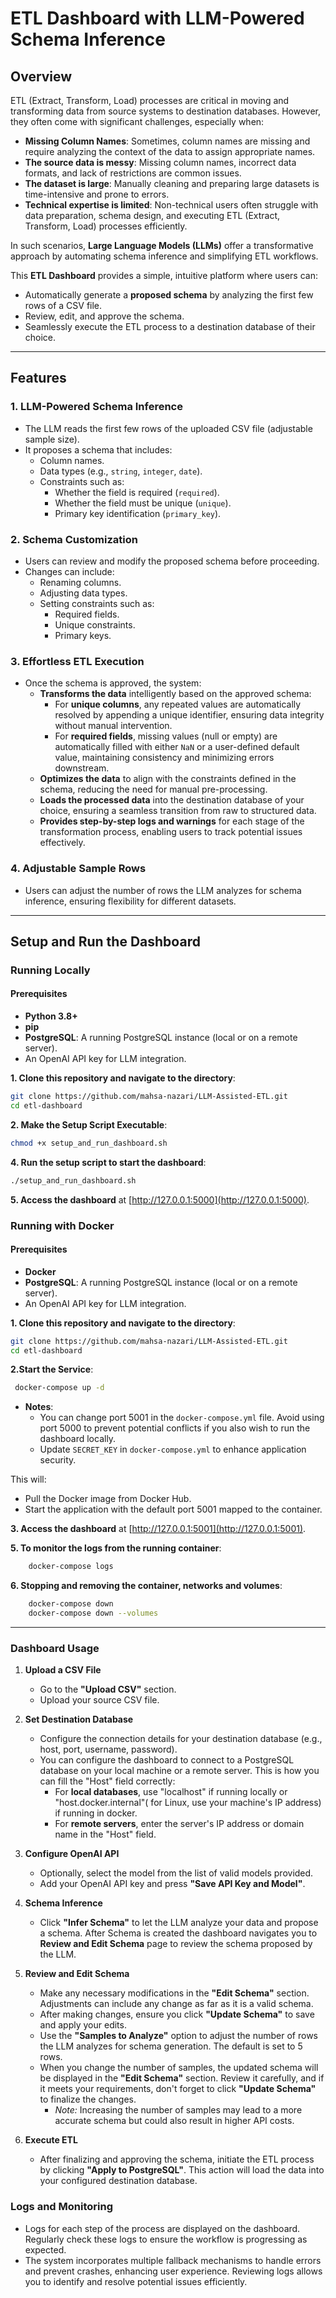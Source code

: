 # ETL Dashboard with LLM-Powered Schema Inference

## Overview

ETL (Extract, Transform, Load) processes are critical in moving and transforming data from source systems to destination databases. However, they often come with significant challenges, especially when:
- **Missing Column Names**: Sometimes, column names are missing and require analyzing the context of the data to assign appropriate names.
- **The source data is messy**: Missing column names, incorrect data formats, and lack of restrictions are common issues.
- **The dataset is large**: Manually cleaning and preparing large datasets is time-intensive and prone to errors.
- **Technical expertise is limited**: Non-technical users often struggle with data preparation, schema design, and executing ETL (Extract, Transform, Load) processes efficiently.

In such scenarios, **Large Language Models (LLMs)** offer a transformative approach by automating schema inference and simplifying ETL workflows. 

This **ETL Dashboard** provides a simple, intuitive platform where users can:
- Automatically generate a **proposed schema** by analyzing the first few rows of a CSV file.
- Review, edit, and approve the schema.
- Seamlessly execute the ETL process to a destination database of their choice.

---

## Features

### 1. **LLM-Powered Schema Inference**
- The LLM reads the first few rows of the uploaded CSV file (adjustable sample size).
- It proposes a schema that includes:
  - Column names.
  - Data types (e.g., `string`, `integer`, `date`).
  - Constraints such as:
    - Whether the field is required (`required`).
    - Whether the field must be unique (`unique`).
    - Primary key identification (`primary_key`).

### 2. **Schema Customization**
- Users can review and modify the proposed schema before proceeding.
- Changes can include:
  - Renaming columns.
  - Adjusting data types.
  - Setting constraints such as:
    - Required fields.
    - Unique constraints.
    - Primary keys.


### 3. **Effortless ETL Execution**
- Once the schema is approved, the system:
  - **Transforms the data** intelligently based on the approved schema:
    - For **unique columns**, any repeated values are automatically resolved by appending a unique identifier, ensuring data integrity without manual intervention.
    - For **required fields**, missing values (null or empty) are automatically filled with either `NaN` or a user-defined default value, maintaining consistency and minimizing errors downstream.
  - **Optimizes the data** to align with the constraints defined in the schema, reducing the need for manual pre-processing.
  - **Loads the processed data** into the destination database of your choice, ensuring a seamless transition from raw to structured data.
  - **Provides step-by-step logs and warnings** for each stage of the transformation process, enabling users to track potential issues effectively.

### 4. **Adjustable Sample Rows**
- Users can adjust the number of rows the LLM analyzes for schema inference, ensuring flexibility for different datasets.

---
## Setup and Run the Dashboard

### Running Locally
#### Prerequisites
- **Python 3.8+**
- **pip** 
- **PostgreSQL**: A running PostgreSQL instance (local or on a remote server).
- An OpenAI API key for LLM integration.

**1. Clone this repository and navigate to the directory**:
   ```bash
   git clone https://github.com/mahsa-nazari/LLM-Assisted-ETL.git
   cd etl-dashboard
   ```

**2. Make the Setup Script Executable**:

```bash
chmod +x setup_and_run_dashboard.sh
```

**4. Run the setup script to start the dashboard**:

   ```bash
./setup_and_run_dashboard.sh
   ```

**5. Access the dashboard** at [http://127.0.0.1:5000](http://127.0.0.1:5000).

### Running with Docker
#### Prerequisites
- **Docker** 
- **PostgreSQL**: A running PostgreSQL instance (local or on a remote server).
- An OpenAI API key for LLM integration.

**1. Clone this repository and navigate to the directory**:
   ```bash
   git clone https://github.com/mahsa-nazari/LLM-Assisted-ETL.git
   cd etl-dashboard
   ```

**2.Start the Service**:
   ```bash
    docker-compose up -d
   ```
- **Notes**: 
  - You can change port 5001 in the `docker-compose.yml` file. Avoid using port 5000 to prevent potential conflicts if you also wish to run the dashboard locally.
  - Update `SECRET_KEY` in `docker-compose.yml` to enhance application security.
  
This will:
   - Pull the Docker image from Docker Hub.
   - Start the application with the default port 5001 mapped to the container.

**3. Access the dashboard** at [http://127.0.0.1:5001](http://127.0.0.1:5001).

  
**5. To monitor the logs from the running container**:
```bash
    docker-compose logs
   ```

**6. Stopping and removing the container, networks and volumes**:
```bash
    docker-compose down
    docker-compose down --volumes
   ```
---
### Dashboard Usage

1. **Upload a CSV File**  
   - Go to the **"Upload CSV"** section.  
   - Upload your source CSV file.

2. **Set Destination Database**  
   - Configure the connection details for your destination database (e.g., host, port, username, password). 
   - You can configure the dashboard to connect to a PostgreSQL database on your local machine or a remote server. This is how you can fill the "Host" field correctly:
      - For **local databases**, use "localhost" if running locally or "host.docker.internal"( for Linux, use your machine's IP address) if running in docker. 
      - For **remote servers**, enter the server's IP address or domain name in the "Host" field.

3. **Configure OpenAI API**   
   - Optionally, select the model from the list of valid models provided.
   - Add your OpenAI API key and press **"Save API Key and Model"**. 

4. **Schema Inference**  
   - Click **"Infer Schema"** to let the LLM analyze your data and propose a schema. After Schema is created the dashboard navigates you to **Review and Edit Schema** page to review the schema proposed by the LLM.

5. **Review and Edit Schema**  
   - Make any necessary modifications in the **"Edit Schema"** section. Adjustments can include any change as far as it is a valid schema.
   - After making changes, ensure you click **"Update Schema"** to save and apply your edits.  
   - Use the **"Samples to Analyze"** option to adjust the number of rows the LLM analyzes for schema generation. The default is set to 5 rows.  
   - When you change the number of samples, the updated schema will be displayed in the **"Edit Schema"** section. Review it carefully, and if it meets your requirements, don't forget to click **"Update Schema"** to finalize the changes.  
     - *Note:* Increasing the number of samples may lead to a more accurate schema but could also result in higher API costs.

6. **Execute ETL**  
   - After finalizing and approving the schema, initiate the ETL process by clicking **"Apply to PostgreSQL"**. This action will load the data into your configured destination database.

### Logs and Monitoring  
   - Logs for each step of the process are displayed on the dashboard. Regularly check these logs to ensure the workflow is progressing as expected.  
   - The system incorporates multiple fallback mechanisms to handle errors and prevent crashes, enhancing user experience. Reviewing logs allows you to identify and resolve potential issues efficiently.


